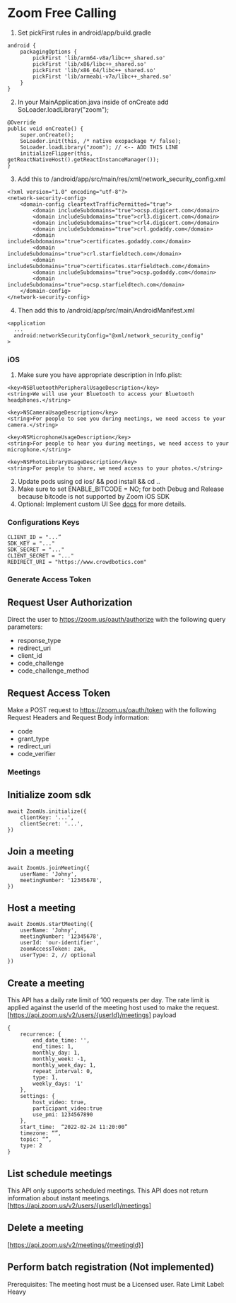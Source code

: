 # Zoom Free Calling

1. Set pickFirst rules in android/app/build.gradle
```
android {
    packagingOptions {
        pickFirst 'lib/arm64-v8a/libc++_shared.so'
        pickFirst 'lib/x86/libc++_shared.so'
        pickFirst 'lib/x86_64/libc++_shared.so'
        pickFirst 'lib/armeabi-v7a/libc++_shared.so'
    }
}
```
2. In your MainApplication.java inside of onCreate add 
SoLoader.loadLibrary("zoom");
```
@Override
public void onCreate() {
    super.onCreate();
    SoLoader.init(this, /* native exopackage */ false);
    SoLoader.loadLibrary("zoom"); // <-- ADD THIS LINE
    initializeFlipper(this, getReactNativeHost().getReactInstanceManager());
}
```
3. Add this to /android/app/src/main/res/xml/network_security_config.xml
```
<?xml version="1.0" encoding="utf-8"?>
<network-security-config>
    <domain-config cleartextTrafficPermitted="true">
        <domain includeSubdomains="true">ocsp.digicert.com</domain>
        <domain includeSubdomains="true">crl3.digicert.com</domain>
        <domain includeSubdomains="true">crl4.digicert.com</domain>
        <domain includeSubdomains="true">crl.godaddy.com</domain>
        <domain includeSubdomains="true">certificates.godaddy.com</domain>
        <domain includeSubdomains="true">crl.starfieldtech.com</domain>
        <domain includeSubdomains="true">certificates.starfieldtech.com</domain>
        <domain includeSubdomains="true">ocsp.godaddy.com</domain>
        <domain includeSubdomains="true">ocsp.starfieldtech.com</domain>
    </domain-config>
</network-security-config>
```
4. Then add this to /android/app/src/main/AndroidManifest.xml
```
<application
  ...
  android:networkSecurityConfig="@xml/network_security_config"
>
```
### iOS
1. Make sure you have appropriate description in Info.plist:
```
<key>NSBluetoothPeripheralUsageDescription</key>
<string>We will use your Bluetooth to access your Bluetooth headphones.</string>
	
<key>NSCameraUsageDescription</key>
<string>For people to see you during meetings, we need access to your camera.</string>
	
<key>NSMicrophoneUsageDescription</key>
<string>For people to hear you during meetings, we need access to your microphone.</string>
	
<key>NSPhotoLibraryUsageDescription</key>
<string>For people to share, we need access to your photos.</string>
```
2. Update pods using cd ios/ && pod install && cd ..
3. Make sure to set ENABLE_BITCODE = NO; for both Debug and Release because bitcode is not supported by Zoom iOS SDK
4. Optional: Implement custom UI See [docs](https://marketplace.zoom.us/docs/sdk/native-sdks/iOS/mastering-zoom-sdk/in-meeting-function/customized-in-meeting-ui/overview/) for more details.

### Configurations Keys
```
CLIENT_ID = "...”
SDK_KEY = "..."
SDK_SECRET = "..."
CLIENT_SECRET = "..."
REDIRECT_URI = "https://www.crowdbotics.com"
```
### Generate Access Token

## Request User Authorization
Direct the user to https://zoom.us/oauth/authorize with the following query parameters:
* response_type
* redirect_uri
* client_id
* code_challenge
* code_challenge_method

## Request Access Token
Make a POST request to https://zoom.us/oauth/token with the following Request Headers
and Request Body information:
* code
* grant_type
* redirect_uri
* code_verifier

### Meetings

## Initialize zoom sdk
```
await ZoomUs.initialize({
    clientKey: '...',
    clientSecret: '...',
})
```
## Join a meeting
```
await ZoomUs.joinMeeting({
    userName: 'Johny',
    meetingNumber: '12345678',
})
```
## Host a meeting
```
await ZoomUs.startMeeting({
    userName: 'Johny',
    meetingNumber: '12345678',
    userId: 'our-identifier',
    zoomAccessToken: zak,
    userType: 2, // optional
})
```
## Create a meeting
This API has a daily rate limit of 100 requests per day. The rate limit is applied 
against the userId of the meeting host used to make the request.
[https://api.zoom.us/v2/users/{userId}/meetings]
payload
```
{
    recurrence: {
        end_date_time: '',
        end_times: 1,
        monthly_day: 1,
        monthly_week: -1,
        monthly_week_day: 1,
        repeat_interval: 0,
        type: 1,
        weekly_days: '1'
    },
    settings: {
        host_video: true,
        participant_video:true
        use_pmi: 1234567890
    },
    start_time:  “2022-02-24 11:20:00”
    timezone: “”,
    topic: “”,
    type: 2
}
```
## List schedule meetings
This API only supports scheduled meetings. This API does not return information
about instant meetings.
[https://api.zoom.us/v2/users/{userId}/meetings]
## Delete a meeting
[https://api.zoom.us/v2/meetings/{meetingId}]
## Perform batch registration (Not implemented)
Prerequisites: The meeting host must be a Licensed user.
Rate Limit Label: Heavy
